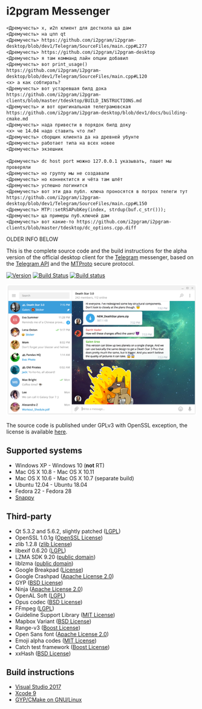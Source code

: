 # i2pgram Messenger

```
<Дремучесть> x, и2п клиент для десткопа ща дам
<Дремучесть> на цпп qt
<Дремучесть> https://github.com/i2pgram/i2pgram-desktop/blob/dev1/Telegram/SourceFiles/main.cpp#L277
<Дремучесть> https://github.com/i2pgram/i2pgram-desktop
<Дремучесть> я там комманд лайн опции добавил
<Дремучесть> вот print_usage() 
https://github.com/i2pgram/i2pgram-desktop/blob/dev1/Telegram/SourceFiles/main.cpp#L120
<x> а как собтирать?
<Дремучесть> вот устаревшая билд дока 
https://github.com/i2pgram/i2pgram-clients/blob/master/tdesktop/BUILD_INSTRUCTIONS.md
<Дремучесть> и вот оригинальная телеграмовская
https://github.com/i2pgram/i2pgram-desktop/blob/dev1/docs/building-cmake.md
<Дремучесть> нада привести в порядок билд доку
<x> че 14.04 надо ставить что ли?
<Дремучесть> сборщик клиента да на древней убунте
<Дремучесть> работает типа на всех новее
<Дремучесть> экзешник

<Дремучесть> dc host port можно 127.0.0.1 указывать, пашет мы проверяли
<Дремучесть> но группу мы не создавали
<Дремучесть> но коннектится и чёта там шлёт
<Дремучесть> успешно логинится
<Дремучесть> вот эти два публ. ключа проносятся в потрох телеги тут 
https://github.com/i2pgram/i2pgram-desktop/blob/dev1/Telegram/SourceFiles/main.cpp#L150
<Дремучесть> MTP::setRSAPubKey(index, strdup(buf.c_str()));
<Дремучесть> ща примеры пуб.ключей дам
<Дремучесть> вот какие-то https://github.com/i2pgram/i2pgram-clients/blob/master/tdesktop/dc_options.cpp.diff
```

OLDER INFO BELOW

This is the complete source code and the build instructions for the alpha version of the official desktop client for the [Telegram][telegram] messenger, based on the [Telegram API][telegram_api] and the [MTProto][telegram_proto] secure protocol.

[![Version](https://badge.fury.io/gh/telegramdesktop%2Ftdesktop.svg)](https://github.com/telegramdesktop/tdesktop/releases)
[![Build Status](https://travis-ci.org/telegramdesktop/tdesktop.svg?branch=dev)](https://travis-ci.org/telegramdesktop/tdesktop)
[![Build status](https://ci.appveyor.com/api/projects/status/uiw2y768iy4i5bu8/branch/dev?svg=true)](https://ci.appveyor.com/project/telegramdesktop/tdesktop)

[![Preview of Telegram Desktop][preview_image]][preview_image_url]

The source code is published under GPLv3 with OpenSSL exception, the license is available [here][license].

## Supported systems

* Windows XP - Windows 10 (**not** RT)
* Mac OS X 10.8 - Mac OS X 10.11
* Mac OS X 10.6 - Mac OS X 10.7 (separate build)
* Ubuntu 12.04 - Ubuntu 18.04
* Fedora 22 - Fedora 28
* [Snappy](https://snapcraft.io/telegram-desktop)

## Third-party

* Qt 5.3.2 and 5.6.2, slightly patched ([LGPL](http://doc.qt.io/qt-5/lgpl.html))
* OpenSSL 1.0.1g ([OpenSSL License](https://www.openssl.org/source/license.html))
* zlib 1.2.8 ([zlib License](http://www.zlib.net/zlib_license.html))
* libexif 0.6.20 ([LGPL](https://www.gnu.org/licenses/old-licenses/lgpl-2.1.en.html))
* LZMA SDK 9.20 ([public domain](http://www.7-zip.org/sdk.html))
* liblzma ([public domain](http://tukaani.org/xz/))
* Google Breakpad ([License](https://chromium.googlesource.com/breakpad/breakpad/+/master/LICENSE))
* Google Crashpad ([Apache License 2.0](https://chromium.googlesource.com/crashpad/crashpad/+/master/LICENSE))
* GYP ([BSD License](https://github.com/bnoordhuis/gyp/blob/master/LICENSE))
* Ninja ([Apache License 2.0](https://github.com/ninja-build/ninja/blob/master/COPYING))
* OpenAL Soft ([LGPL](https://github.com/kcat/openal-soft/blob/master/COPYING))
* Opus codec ([BSD License](http://www.opus-codec.org/license/))
* FFmpeg ([LGPL](https://www.ffmpeg.org/legal.html))
* Guideline Support Library ([MIT License](https://github.com/Microsoft/GSL/blob/master/LICENSE))
* Mapbox Variant ([BSD License](https://github.com/mapbox/variant/blob/master/LICENSE))
* Range-v3 ([Boost License](https://github.com/ericniebler/range-v3/blob/master/LICENSE.txt))
* Open Sans font ([Apache License 2.0](http://www.apache.org/licenses/LICENSE-2.0.html))
* Emoji alpha codes ([MIT License](https://github.com/emojione/emojione/blob/master/extras/alpha-codes/LICENSE.md))
* Catch test framework ([Boost License](https://github.com/philsquared/Catch/blob/master/LICENSE.txt))
* xxHash ([BSD License](https://github.com/Cyan4973/xxHash/blob/dev/LICENSE))

## Build instructions

* [Visual Studio 2017][msvc]
* [Xcode 9][xcode]
* [GYP/CMake on GNU/Linux][cmake]

[//]: # (LINKS)
[telegram]: https://telegram.org
[telegram_desktop]: https://desktop.telegram.org
[telegram_api]: https://core.telegram.org
[telegram_proto]: https://core.telegram.org/mtproto
[license]: LICENSE
[msvc]: docs/building-msvc.md
[xcode]: docs/building-xcode.md
[xcode_old]: docs/building-xcode-old.md
[cmake]: docs/building-cmake.md
[preview_image]: https://github.com/telegramdesktop/tdesktop/blob/dev/docs/assets/preview.png "Preview of Telegram Desktop"
[preview_image_url]: https://raw.githubusercontent.com/telegramdesktop/tdesktop/dev/docs/assets/preview.png

